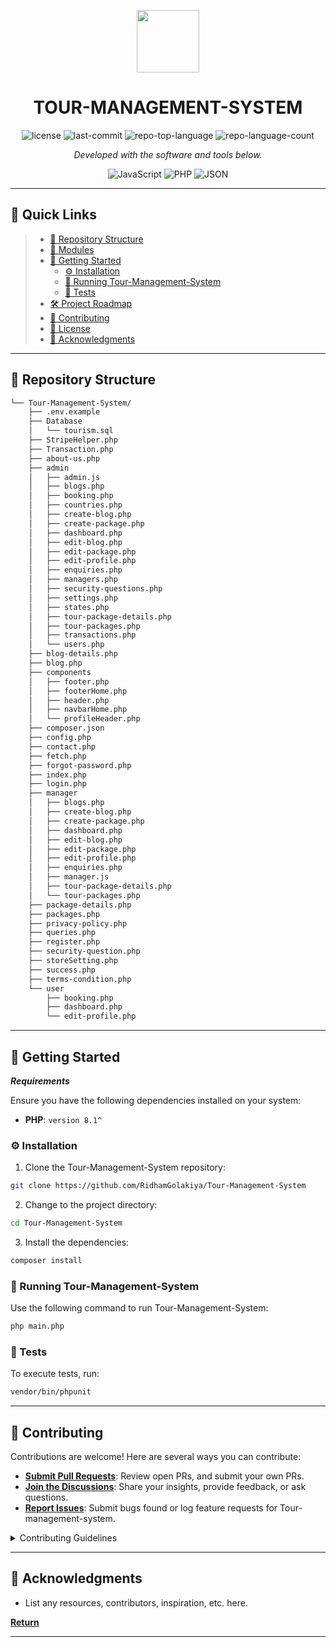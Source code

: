 <p align="center">
  <img src="https://cdn-icons-png.flaticon.com/512/6295/6295417.png" width="100" />
</p>
<p align="center">
    <h1 align="center">TOUR-MANAGEMENT-SYSTEM</h1>
</p>
<p align="center">
	<img src="https://img.shields.io/github/license/RidhamGolakiya/Tour-Management-System?style=flat&color=0080ff" alt="license">
	<img src="https://img.shields.io/github/last-commit/RidhamGolakiya/Tour-Management-System?style=flat&color=0080ff" alt="last-commit">
	<img src="https://img.shields.io/github/languages/top/RidhamGolakiya/Tour-Management-System?style=flat&color=0080ff" alt="repo-top-language">
	<img src="https://img.shields.io/github/languages/count/RidhamGolakiya/Tour-Management-System?style=flat&color=0080ff" alt="repo-language-count">
<p>
<p align="center">
		<em>Developed with the software and tools below.</em>
</p>
<p align="center">
	<img src="https://img.shields.io/badge/JavaScript-F7DF1E.svg?style=flat&logo=JavaScript&logoColor=black" alt="JavaScript">
	<img src="https://img.shields.io/badge/PHP-777BB4.svg?style=flat&logo=PHP&logoColor=white" alt="PHP">
	<img src="https://img.shields.io/badge/JSON-000000.svg?style=flat&logo=JSON&logoColor=white" alt="JSON">
</p>
<hr>

## 🔗 Quick Links

> - [📂 Repository Structure](#-repository-structure)
> - [🧩 Modules](#-modules)
> - [🚀 Getting Started](#-getting-started)
>   - [⚙️ Installation](#️-installation)
>   - [🤖 Running Tour-Management-System](#-running-Tour-Management-System)
>   - [🧪 Tests](#-tests)
> - [🛠 Project Roadmap](#-project-roadmap)
> - [🤝 Contributing](#-contributing)
> - [📄 License](#-license)
> - [👏 Acknowledgments](#-acknowledgments)

---

## 📂 Repository Structure

```sh
└── Tour-Management-System/
    ├── .env.example
    ├── Database
    │   └── tourism.sql
    ├── StripeHelper.php
    ├── Transaction.php
    ├── about-us.php
    ├── admin
    │   ├── admin.js
    │   ├── blogs.php
    │   ├── booking.php
    │   ├── countries.php
    │   ├── create-blog.php
    │   ├── create-package.php
    │   ├── dashboard.php
    │   ├── edit-blog.php
    │   ├── edit-package.php
    │   ├── edit-profile.php
    │   ├── enquiries.php
    │   ├── managers.php
    │   ├── security-questions.php
    │   ├── settings.php
    │   ├── states.php
    │   ├── tour-package-details.php
    │   ├── tour-packages.php
    │   ├── transactions.php
    │   └── users.php
    ├── blog-details.php
    ├── blog.php
    ├── components
    │   ├── footer.php
    │   ├── footerHome.php
    │   ├── header.php
    │   ├── navbarHome.php
    │   └── profileHeader.php
    ├── composer.json
    ├── config.php
    ├── contact.php
    ├── fetch.php
    ├── forgot-password.php
    ├── index.php
    ├── login.php
    ├── manager
    │   ├── blogs.php
    │   ├── create-blog.php
    │   ├── create-package.php
    │   ├── dashboard.php
    │   ├── edit-blog.php
    │   ├── edit-package.php
    │   ├── edit-profile.php
    │   ├── enquiries.php
    │   ├── manager.js
    │   ├── tour-package-details.php
    │   └── tour-packages.php
    ├── package-details.php
    ├── packages.php
    ├── privacy-policy.php
    ├── queries.php
    ├── register.php
    ├── security-question.php
    ├── storeSetting.php
    ├── success.php
    ├── terms-condition.php
    └── user
        ├── booking.php
        ├── dashboard.php
        └── edit-profile.php
```

---

## 🚀 Getting Started

***Requirements***

Ensure you have the following dependencies installed on your system:

* **PHP**: `version 8.1^`

### ⚙️ Installation

1. Clone the Tour-Management-System repository:

```sh
git clone https://github.com/RidhamGolakiya/Tour-Management-System
```

2. Change to the project directory:

```sh
cd Tour-Management-System
```

3. Install the dependencies:

```sh
composer install
```

### 🤖 Running Tour-Management-System

Use the following command to run Tour-Management-System:

```sh
php main.php
```

### 🧪 Tests

To execute tests, run:

```sh
vendor/bin/phpunit
```

---

## 🤝 Contributing

Contributions are welcome! Here are several ways you can contribute:

- **[Submit Pull Requests](https://github/RidhamGolakiya/Tour-Management-System/blob/main/CONTRIBUTING.md)**: Review open PRs, and submit your own PRs.
- **[Join the Discussions](https://github/RidhamGolakiya/Tour-Management-System/discussions)**: Share your insights, provide feedback, or ask questions.
- **[Report Issues](https://github/RidhamGolakiya/Tour-Management-System/issues)**: Submit bugs found or log feature requests for Tour-management-system.

<details closed>
    <summary>Contributing Guidelines</summary>

1. **Fork the Repository**: Start by forking the project repository to your GitHub account.
2. **Clone Locally**: Clone the forked repository to your local machine using a Git client.
   ```sh
   git clone https://github.com/RidhamGolakiya/Tour-Management-System
   ```
3. **Create a New Branch**: Always work on a new branch, giving it a descriptive name.
   ```sh
   git checkout -b new-feature-x
   ```
4. **Make Your Changes**: Develop and test your changes locally.
5. **Commit Your Changes**: Commit with a clear message describing your updates.
   ```sh
   git commit -m 'Implemented new feature x.'
   ```
6. **Push to GitHub**: Push the changes to your forked repository.
   ```sh
   git push origin new-feature-x
   ```
7. **Submit a Pull Request**: Create a PR against the original project repository. Clearly describe the changes and their motivations.

Once your PR is reviewed and approved, it will be merged into the main branch.

</details>

---

## 👏 Acknowledgments

- List any resources, contributors, inspiration, etc. here.

[**Return**](#-quick-links)

---